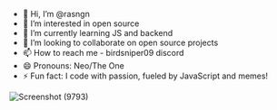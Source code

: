 - 👋 Hi, I’m @rasngn
- 👀 I’m interested in open source 
- 🌱 I’m currently learning JS and backend
- 💞️ I’m looking to collaborate on open source projects
- 📫 How to reach me - birdsniper09 discord
- 😄 Pronouns: Neo/The One
- ⚡ Fun fact: I code with passion, fueled by JavaScript and memes!

<!---
rasngn/rasngn is a ✨ special ✨ repository because its `README.md` (this file) appears on your GitHub profile.
You can click the Preview link to take a look at your changes.
--->

![Screenshot (9793)](https://github.com/user-attachments/assets/f3e1c2c6-833d-4967-91e5-7e2cacf7a729)
